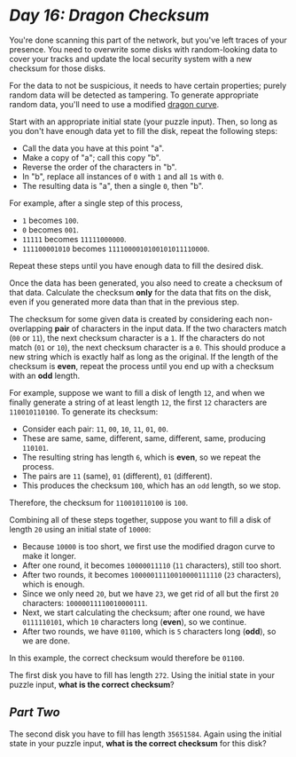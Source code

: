 # ***Day 16: Dragon Checksum***

You're done scanning this part of the network, but you've left traces of your presence. You need to overwrite some disks with random-looking data to cover your tracks and update the local security system with a new checksum for those disks.

For the data to not be suspicious, it needs to have certain properties; purely random data will be detected as tampering. To generate appropriate random data, you'll need to use a modified [dragon curve](https://en.wikipedia.org/wiki/Dragon_curve).

Start with an appropriate initial state (your puzzle input). Then, so long as you don't have enough data yet to fill the disk, repeat the following steps:

- Call the data you have at this point "a".
- Make a copy of "a"; call this copy "b".
- Reverse the order of the characters in "b".
- In "b", replace all instances of `0` with `1` and all `1`s with `0`.
- The resulting data is "a", then a single `0`, then "b".

For example, after a single step of this process,

- `1` becomes `100`.
- `0` becomes `001`.
- `11111` becomes `11111000000`.
- `111100001010` becomes `1111000010100101011110000`.

Repeat these steps until you have enough data to fill the desired disk.

Once the data has been generated, you also need to create a checksum of that data. Calculate the checksum **only** for the data that fits on the disk, even if you generated more data than that in the previous step.

The checksum for some given data is created by considering each non-overlapping **pair** of characters in the input data. If the two characters match (`00` or `11`), the next checksum character is a `1`. If the characters do not match (`01` or `10`), the next checksum character is a `0`. This should produce a new string which is exactly half as long as the original. If the length of the checksum is **even**, repeat the process until you end up with a checksum with an **odd** length.

For example, suppose we want to fill a disk of length `12`, and when we finally generate a string of at least length `12`, the first `12` characters are `110010110100`. To generate its checksum:

- Consider each pair: `11`, `00`, `10`, `11`, `01`, `00`.
- These are same, same, different, same, different, same, producing `110101`.
- The resulting string has length `6`, which is **even**, so we repeat the process.
- The pairs are `11` (same), `01` (different), `01` (different).
- This produces the checksum `100`, which has an `odd` length, so we stop.

Therefore, the checksum for `110010110100` is `100`.

Combining all of these steps together, suppose you want to fill a disk of length `20` using an initial state of `10000`:

- Because `10000` is too short, we first use the modified dragon curve to make it longer.
- After one round, it becomes `10000011110` (`11` characters), still too short.
- After two rounds, it becomes `10000011110010000111110` (`23` characters), which is enough.
- Since we only need `20`, but we have `23`, we get rid of all but the first `20` characters: `10000011110010000111`.
- Next, we start calculating the checksum; after one round, we have `0111110101`, which `10` characters long (**even**), so we continue.
- After two rounds, we have `01100`, which is `5` characters long (**odd**), so we are done.

In this example, the correct checksum would therefore be `01100`.

The first disk you have to fill has length `272`. Using the initial state in your puzzle input, **what is the correct checksum**?

## ***Part Two***

The second disk you have to fill has length `35651584`. Again using the initial state in your puzzle input, **what is the correct checksum** for this disk?

